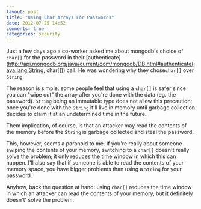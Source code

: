```yaml
---
layout: post
title: "Using Char Arrays For Passwords"
date: 2012-07-25 14:52
comments: true
categories: security
---
```


Just a few days ago a co-worker asked me about mongodb's choice of `char[]` for the password in their [authenticate](http://api.mongodb.org/java/current/com/mongodb/DB.html#authenticate(java.lang.String, char[]\)) call. He was wondering why they chose`char[]` over `String`.

The reason is simple: some people feel that using a `char[]` is safer since you can "wipe out" the array after you're done with the data (eg. the password). `String` being an immutable type does not allow this precaution; once you're done with the `String` it'll live in memory until garbage collection decides to claim it at an undetermined time in the future.

Them implication, of course, is that an attacker may read the contents of the memory before the `String` is garbage collected and steal the password.

This, however, seems a paranoid to me. If you're really about someone swiping the contents of your memory, switching to a `char[]` doesn't really solve the problem; it only reduces the time window in which this can happen. I'll also say that if someone is able to read the contents of your memory space, you have bigger problems than using a `String` for your password.

Anyhow, back the question at hand: using `char[]` reduces the time window in which an attacker can read the contents of your memory, but it definitely doesn't' solve the problem.